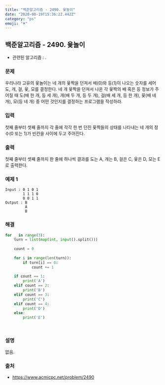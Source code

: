 ```yaml
---
title: "백준알고리즘 - 2490. 윷놀이"
date: "2020-08-19T15:36:22.442Z"
category: "ps"
emoji: "🖲️"
---
```


## 백준알고리즘 - 2490. 윷놀이

- 관련된 알고리즘 : .

### 문제

우리나라 고유의 윷놀이는 네 개의 윷짝을 던져서 배(0)와 등(1)이 나오는 숫자를 세어 도, 개, 걸, 윷, 모를 결정한다. 네 개 윷짝을 던져서 나온 각 윷짝의 배 혹은 등 정보가 주어질 때 도(배 한 개, 등 세 개), 개(배 두 개, 등 두 개), 걸(배 세 개, 등 한 개), 윷(배 네 개), 모(등 네 개) 중 어떤 것인지를 결정하는 프로그램을 작성하라.

### 입력

첫째 줄부터 셋째 줄까지 각 줄에 각각 한 번 던진 윷짝들의 상태를 나타내는 네 개의 정수(0 또는 1)가  빈칸을 사이에 두고 주어진다.

### 출력

첫째 줄부터 셋째 줄까지 한 줄에 하나씩 결과를  도는 A, 개는 B, 걸은 C, 윷은 D, 모는 E로 출력한다.

### 예제 1

```
Input : 0 1 0 1
        1 1 1 0
        0 0 1 1
Output : B
         A
         B
```

### 해결

```python
for _ in range(3):
    turn = list(map(int, input().split()))
    
    count = 0
    
    for i in range(len(turn)):
        if turn[i] == 0:
            count += 1
    
    if count == 1: 
        print('A')
    elif count == 2:
        print('B')
    elif count == 3:
        print('C')
    elif count == 4:
        print('D')
    else:
        print('E')
        
    
```

### 설명

없음.

### 출처

- https://www.acmicpc.net/problem/2490
